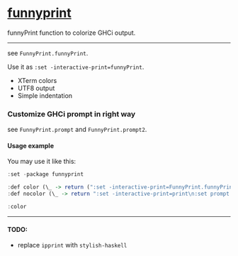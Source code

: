 # [funnyprint][]

funnyPrint function to colorize GHCi output.

***

see `FunnyPrint.funnyPrint`.

Use it as `:set -interactive-print=funnyPrint`.

- XTerm colors
- UTF8 output
- Simple indentation

### Customize GHCi prompt in right way

see `FunnyPrint.prompt` and `FunnyPrint.prompt2`.

#### Usage example

You may use it like this:

```haskell
:set -package funnyprint

:def color (\_ -> return (":set -interactive-print=FunnyPrint.funnyPrint\n:set prompt \"" ++ FunnyPrint.prompt "λ " "%s" " ¬\\nλ > " ++ "\"" ++ "\n:set prompt2 \"" ++ FunnyPrint.prompt2 "λ" "" " | " ++ "\""))
:def nocolor (\_ -> return ":set -interactive-print=print\n:set prompt \"%s> \"\n:set prompt2 \"%s| \"")

:color
```

***

#### TODO:

- replace `ipprint` with `stylish-haskell`

[funnyprint]: https://github.com/Pitometsu/funnyprint
